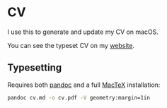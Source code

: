# CV
I use this to generate and update my CV on macOS.

You can see the typeset CV on my [website](https://fredner.org/files/cv.pdf).

## Typesetting
Requires both [pandoc](https://pandoc.org) and a full [MacTeX](https://www.tug.org/mactex/) installation:

```bash
pandoc cv.md -o cv.pdf -V geometry:margin=1in
```